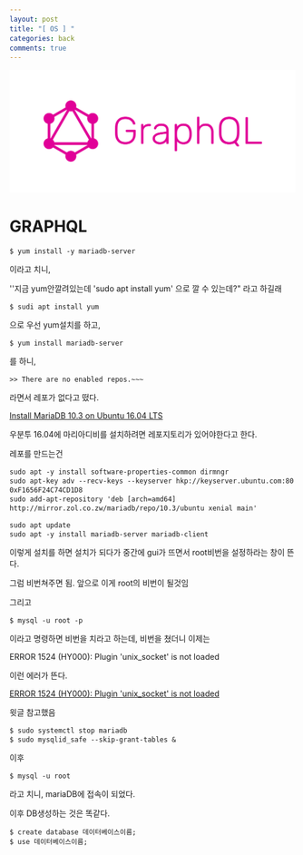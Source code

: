```yaml
---
layout: post
title: "[ OS ] "
categories: back
comments: true
---
```


![graphql](/assets/img/devcate/graphql.png)

# GRAPHQL

```
$ yum install -y mariadb-server
```

이라고 치니,

''지금 yum안깔려있는데 'sudo apt install yum' 으로 깔 수 있는데?" 라고 하길래

```
$ sudi apt install yum
```

으로 우선 yum설치를 하고,

```
$ yum install mariadb-server
```

를 하니,

```
>> There are no enabled repos.~~~
```

라면서 레포가 없다고 떴다.

[Install MariaDB 10.3 on Ubuntu 16.04 LTS](https://computingforgeeks.com/how-to-install-mariadb-10-3-on-ubuntu-16-04-lts-xenial/)

우분투 16.04에 마리아디비를 설치하려면 레포지토리가 있어야한다고 한다.

레포를 만드는건

```
sudo apt -y install software-properties-common dirmngr
sudo apt-key adv --recv-keys --keyserver hkp://keyserver.ubuntu.com:80 0xF1656F24C74CD1D8
sudo add-apt-repository 'deb [arch=amd64] http://mirror.zol.co.zw/mariadb/repo/10.3/ubuntu xenial main'
```

```
sudo apt update
sudo apt -y install mariadb-server mariadb-client
```

이렇게 설치를 하면 설치가 되다가 중간에 gui가 뜨면서 root비번을 설정하라는 창이 뜬다.

그럼 비번쳐주면 됨. 앞으로 이게 root의 비번이 될것임

그리고

```
$ mysql -u root -p
```

이라고 명령하면 비번을 치라고 하는데, 비번을 쳤더니 이제는

ERROR 1524 (HY000): Plugin 'unix_socket' is not loaded

이런 에러가 뜬다.

[ERROR 1524 (HY000): Plugin 'unix_socket' is not loaded](https://wnw1005.tistory.com/57)

윗글 참고했음

```
$ sudo systemctl stop mariadb
$ sudo mysqlid_safe --skip-grant-tables &
```

이후

```
$ mysql -u root
```

라고 치니, mariaDB에 접속이 되었다.

이후 DB생성하는 것은 똑같다.

```
$ create database 데이터베이스이름;
$ use 데이터베이스이름;
```
